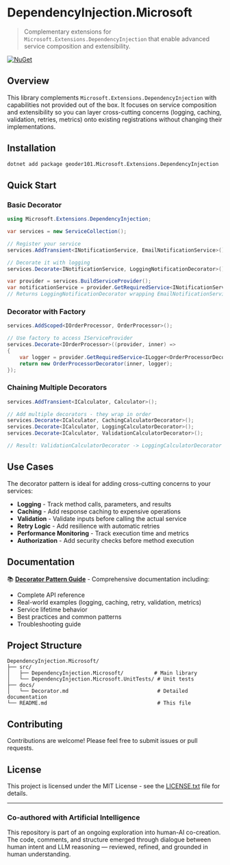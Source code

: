# DependencyInjection.Microsoft

> Complementary extensions for `Microsoft.Extensions.DependencyInjection` that enable advanced service composition and extensibility.

[![NuGet](https://img.shields.io/nuget/v/geoder101.Microsoft.Extensions.DependencyInjection.svg)](https://www.nuget.org/packages/geoder101.Microsoft.Extensions.DependencyInjection/)

## Overview

This library complements `Microsoft.Extensions.DependencyInjection` with capabilities not provided out of the box. It focuses on service composition and extensibility so you can layer cross-cutting concerns (logging, caching, validation, retries, metrics) onto existing registrations without changing their implementations.

## Installation

```bash
dotnet add package geoder101.Microsoft.Extensions.DependencyInjection
```

## Quick Start

### Basic Decorator

```csharp
using Microsoft.Extensions.DependencyInjection;

var services = new ServiceCollection();

// Register your service
services.AddTransient<INotificationService, EmailNotificationService>();

// Decorate it with logging
services.Decorate<INotificationService, LoggingNotificationDecorator>();

var provider = services.BuildServiceProvider();
var notificationService = provider.GetRequiredService<INotificationService>();
// Returns LoggingNotificationDecorator wrapping EmailNotificationService
```

### Decorator with Factory

```csharp
services.AddScoped<IOrderProcessor, OrderProcessor>();

// Use factory to access IServiceProvider
services.Decorate<IOrderProcessor>((provider, inner) =>
{
    var logger = provider.GetRequiredService<ILogger<OrderProcessorDecorator>>();
    return new OrderProcessorDecorator(inner, logger);
});
```

### Chaining Multiple Decorators

```csharp
services.AddTransient<ICalculator, Calculator>();

// Add multiple decorators - they wrap in order
services.Decorate<ICalculator, CachingCalculatorDecorator>();
services.Decorate<ICalculator, LoggingCalculatorDecorator>();
services.Decorate<ICalculator, ValidationCalculatorDecorator>();

// Result: ValidationCalculatorDecorator -> LoggingCalculatorDecorator -> CachingCalculatorDecorator -> Calculator
```

## Use Cases

The decorator pattern is ideal for adding cross-cutting concerns to your services:

- **Logging** - Track method calls, parameters, and results
- **Caching** - Add response caching to expensive operations
- **Validation** - Validate inputs before calling the actual service
- **Retry Logic** - Add resilience with automatic retries
- **Performance Monitoring** - Track execution time and metrics
- **Authorization** - Add security checks before method execution

## Documentation

📚 **[Decorator Pattern Guide](docs/Decorator.md)** - Comprehensive documentation including:

- Complete API reference
- Real-world examples (logging, caching, retry, validation, metrics)
- Service lifetime behavior
- Best practices and common patterns
- Troubleshooting guide

## Project Structure

```text
DependencyInjection.Microsoft/
├── src/
│   ├── DependencyInjection.Microsoft/          # Main library
│   └── DependencyInjection.Microsoft.UnitTests/ # Unit tests
├── docs/
│   └── Decorator.md                             # Detailed documentation
└── README.md                                    # This file
```

## Contributing

Contributions are welcome! Please feel free to submit issues or pull requests.

## License

This project is licensed under the MIT License - see the [LICENSE.txt](LICENSE.txt) file for details.

---

### Co-authored with Artificial Intelligence

This repository is part of an ongoing exploration into human-AI co-creation.  
The code, comments, and structure emerged through dialogue between human intent and LLM reasoning — reviewed, refined, and grounded in human understanding.
